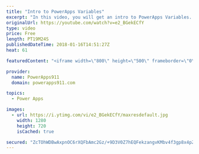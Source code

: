 ```yaml
---
title: "Intro to PowerApps Variables"
excerpt: "In this video, you will get an intro to PowerApps Variables. We first start with an overview of why you might not need variables because of the Excel-like functionality. Then we dive into contextual and global variables. Fun stuff!   PowerApps Playlist https://www.youtube.com/playlist?list=PLCGGtLsUjhm2bonhBZuEhZU72QkFjOp"
originalUrl: https://youtube.com/watch?v=e2_BGekECfY
type: video
price: Free
length: PT19M24S
publishedDateTime: 2018-01-16T14:51:27Z
heat: 61

featuredContent: "<iframe width=\"800\" height=\"500\" frameborder=\"0\" src=\"https://www.youtube.com/embed/e2_BGekECfY\" allow=\"accelerometer; autoplay; encrypted-media; gyroscope; picture-in-picture\" allowfullscreen></iframe>"

provider:
  name: PowerApps911
  domain: powerapps911.com

topics:
  - Power Apps

images:
  - url: https://i.ytimg.com/vi/e2_BGekECfY/maxresdefault.jpg
    width: 1280
    height: 720
    isCached: true

secured: "ZcTOhWDBwAxpnOC6rXQFbAmc2Gz/+9D3V0Z7hEQFekzangvKMbv4f3gp8x4pZWt4wGyKMZOptRHJ8CDVJgB37GpqjGW18FhbR3eZ3gszTu74dENzJaj2NOuh9yMy44e3pV8DLN+y2zb2MzhfT+7UxJAtHwUMAQbWdt4oWWusdnIusbc4tCySQrzLs9rMUULzp5IGaNRZHCNLLpu+71C7qUcOg5h3gBe3sXfm10QlfcZHrHrK9ErHhprMUC9YlhKD6k5r9W2hYqxNogC8JxeAtCgA/WUE8hSEuuI6e9ItDP/4jsF+kejnc8QsOs3k5ug4gseUzujnR2790Nr+ChWT3I7T+g3cUbs1z/bvS8Cy3oF4m3lhZBuMMxkSe7C/6KNg5CQrkLrCVNZdCFIikbL7Q+0bmysW+7uCUaxu3ERpGWs=;ic4QQc0IFdpzRykyPLRpPA=="
---
```


